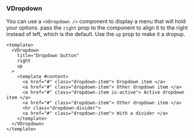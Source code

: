### VDropdown

You can use a `<VDropdown />` component to display a menu that
will hold your options. pass the `right` prop to the component to align
it to the right instead of left, which is the default.
Use the `up` prop to make it a dropup.

<!--code-->

```vue
<template>
  <VDropdown
    title="Dropdown button"
    right
    up
  >
    <template #content>
      <a href="#" class="dropdown-item"> Dropdown item </a>
      <a href="#" class="dropdown-item"> Other dropdown item </a>
      <a href="#" class="dropdown-item is-active"> Active dropdown item </a>
      <a href="#" class="dropdown-item"> Other dropdown item </a>
      <hr class="dropdown-divider">
      <a href="#" class="dropdown-item"> With a divider </a>
    </template>
  </VDropdown>
</template>
```

<!--/code-->

<!--example-->

<VField horizontal style="gap: 0.5rem;">
  <VControl>
    <VDropdown title="Dropdown button">
      <template #content>
        <a href="#" class="dropdown-item"> Dropdown item </a>
        <a href="#" class="dropdown-item"> Other dropdown item </a>
        <a href="#" class="dropdown-item is-active"> Active dropdown item </a>
        <a href="#" class="dropdown-item"> Other dropdown item </a>
        <hr class="dropdown-divider" />
        <a href="#" class="dropdown-item"> With a divider </a>
      </template>
    </VDropdown>
  </VControl>

  <VControl>
    <VDropdown title="Dropdown right" right>
      <template #content>
        <a href="#" class="dropdown-item"> Dropdown item </a>
        <a href="#" class="dropdown-item"> Other dropdown item </a>
        <a href="#" class="dropdown-item is-active"> Active dropdown item </a>
        <a href="#" class="dropdown-item"> Other dropdown item </a>
        <hr class="dropdown-divider" />
        <a href="#" class="dropdown-item"> With a divider </a>
      </template>
    </VDropdown>
  </VControl>

  <VControl>
    <VDropdown title="Dropdown up" up>
      <template #content>
        <a href="#" class="dropdown-item"> Dropdown item </a>
        <a href="#" class="dropdown-item"> Other dropdown item </a>
        <a href="#" class="dropdown-item is-active"> Active dropdown item </a>
        <a href="#" class="dropdown-item"> Other dropdown item </a>
        <hr class="dropdown-divider" />
        <a href="#" class="dropdown-item"> With a divider </a>
      </template>
    </VDropdown>
  </VControl>
</VField>

<!--/example-->

